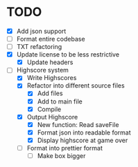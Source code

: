 # TODO

* [x] Add json support
* [ ] Format entire codebase
* [ ] TXT refactoring
* [x] Update license to be less restrictive
  * [x] Update headers
* [ ] Highscore system
  * [x] Write Highscores
  * [x] Refactor into different source files
    * [x] Add files
    * [x] Add to main file
    * [x] Compile
  * [x] Output Highscore
    * [x] New function: Read saveFile
    * [x] Format json into readable format
    * [x] Display highscore at game over
  * [ ] Format into prettier format
    * [ ] Make box bigger
